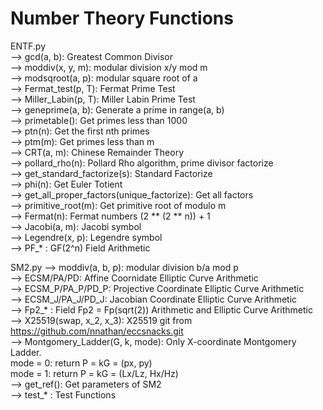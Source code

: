 # Number Theory Functions  
ENTF.py  
    --> gcd(a, b): Greatest Common Divisor  
    --> moddiv(x, y, m): modular division x/y mod m  
    --> modsqroot(a, p): modular square root of a   
    --> Fermat_test(p, T): Fermat Prime Test  
    --> Miller_Labin(p, T): Miller Labin Prime Test  
    --> geneprime(a, b): Generate a prime in range(a, b)  
    --> primetable(): Get primes less than 1000  
    --> ptn(n): Get the first nth primes  
    --> ptm(m): Get primes less than m  
    --> CRT(a, m): Chinese Remainder Theory  
    --> pollard_rho(n): Pollard Rho algorithm, prime divisor factorize  
    --> get_standard_factorize(s): Standard Factorize  
    --> phi(n): Get Euler Totient  
    --> get_all_proper_factors(unique_factorize): Get all factors   
    --> primitive_root(m): Get primitive root of modulo m  
    --> Fermat(n):  Fermat numbers (2 ** (2 ** n)) + 1  
    --> Jacobi(a, m): Jacobi symbol  
    --> Legendre(x, p): Legendre symbol  
    --> PF_* : GF(2^n) Field Arithmetic  

SM2.py
    --> moddiv(a, b, p): modular division b/a mod p  
    --> ECSM/PA/PD:   Affine Coornidate Elliptic Curve Arithmetic  
    --> ECSM_P/PA_P/PD_P:  Projective Coordinate Elliptic Curve Arithmetic  
    --> ECSM_J/PA_J/PD_J:  Jacobian Coordinate Elliptic Curve Arithmetic  
    --> Fp2_* : Field Fp2 = Fp(sqrt(2)) Arithmetic and Elliptic Curve Arithmetic  
    --> X25519(swap, x_2, x_3): X25519 git from https://github.com/nnathan/eccsnacks.git  
    --> Montgomery_Ladder(G, k, mode): Only X-coordinate Montgomery Ladder.  
                                       mode = 0: return P = kG = (px, py)  
                                       mode = 1: return P = kG = (Lx/Lz, Hx/Hz)  
    --> get_ref():  Get parameters of SM2  
    --> test_* : Test Functions  
